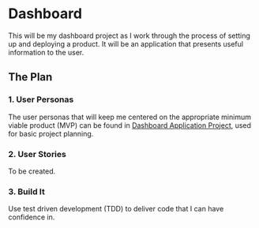 # Dashboard

This will be my dashboard project as I work through the process of setting up and deploying a product. It will be an application that presents useful information to the user.

## The Plan

### 1. User Personas

The user personas that will keep me centered on the appropriate minimum viable product (MVP) can be found in [Dashboard Application Project](https://github.com/amajor/dashboard/projects/1), used for basic project planning.

### 2. User Stories

To be created.

### 3. Build It

Use test driven development (TDD) to deliver code that I can have confidence in.
